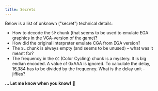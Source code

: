 ```yaml
---
title: Secrets
---
```

Below is a list of unknown ("secret") technical details:

* How to decode the `SP` chunk (that seems to be used to emulate EGA graphics in the VGA-version of the game)?
* How did the original interpreter emulate CGA from EGA version?
* The `SL` chunk is always empty (and seems to be unused) – what was it meant for?
* The frequency in the `CC` (Color Cycling) chunk is a mystery. It is big endian encoded. A value of 0xAAA is ignored. To calculate the delay, 16,384 has to be divided by the frequency. What is the delay unit - jiffies?

**... Let me know when you know!** 👀
